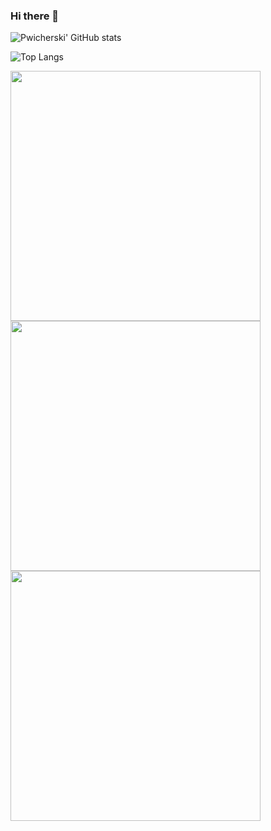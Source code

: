 ### Hi there 👋

![Pwicherski' GitHub stats](https://github-readme-stats.vercel.app/api?username=pwicherski&show_icons=true&theme=dark)

![Top Langs](https://github-readme-stats.vercel.app/api/top-langs/?username=pwicherski&layout=compact&theme=dark)

<img width=400 src='https://github-readme-stats.vercel.app/api?username=pwicherski&theme=vue-dark&show_icons=true&hide_border=true&count_private=true' />
<img width=400 src='https://github-readme-streak-stats.herokuapp.com/?user=pwicherski&theme=vue-dark&hide_border=true' />
<img width=400 src='https://github-readme-stats.vercel.app/api/top-langs/?username=pwicherski&theme=vue-dark&show_icons=true&hide_border=true&layout=compact' />

<!--
**pwicherski/pwicherski** is a ✨ _special_ ✨ repository because its `README.md` (this file) appears on your GitHub profile.

Here are some ideas to get you started:

- 🔭 I’m currently working on ...
- 🌱 I’m currently learning ...
- 👯 I’m looking to collaborate on ...
- 🤔 I’m looking for help with ...
- 💬 Ask me about ...
- 📫 How to reach me: ...
- 😄 Pronouns: ...
- ⚡ Fun fact: ...
-->

